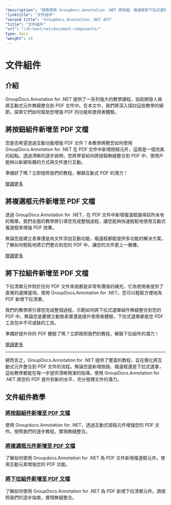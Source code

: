 ```yaml
---
"description": "探索使用 GroupDocs.Annotation .NET 將按鈕、複選框和下拉式選單等互動式元件整合到 PDF 文件的綜合教學。"
"linktitle": "文件組件"
"second_title": "GroupDocs.Annotation .NET API"
"title": "文件組件"
"url": "/zh-hant/net/document-components/"
type: docs
"weight": 24
---
```


# 文件組件

## 介紹

GroupDocs.Annotation for .NET 提供了一系列強大的教學課程，協助開發人員將互動式元件無縫整合到 PDF 文件中。在本文中，我們將深入探討這些教學的細節，探索它們如何幫助您增強 PDF 的功能和使用者體驗。

## 將按鈕組件新增至 PDF 文檔

您是否希望透過互動功能增強 PDF 文件？本教學將教您如何使用 GroupDocs.Annotation for .NET 在 PDF 文件中新增按鈕元件，這將是一個完美的起點。透過清晰的逐步說明，您將學習如何將按鈕無縫整合到 PDF 中，使用戶能夠以新穎有趣的方式與文件進行互動。

準備好了嗎？立即按照我們的教程，解鎖互動式 PDF 的潛力！

[閱讀更多](./add-button-component-to-pdf/)

## 將複選框元件新增至 PDF 文檔

透過 GroupDocs.Annotation for .NET，在 PDF 文件中新增複選框變得前所未有的簡單。我們全面的教學將引導您完成整個過程，讓您能夠快速輕鬆地使用互動式複選框來增強 PDF 效果。

無論您是建立表單還是為文件添加互動功能，複選框都能提供多功能的解決方案。了解如何輕鬆地將它們整合到您的 PDF 中，讓您的文件更上一層樓。

[閱讀更多](./add-checkbox-component-to-pdf/)

## 將下拉組件新增至 PDF 文檔

下拉清單元件對於任何 PDF 文件來說都是非常有價值的補充，它為使用者提供了直覺的選擇選項。使用 GroupDocs.Annotation for .NET，您可以輕鬆方便地為 PDF 新增下拉清單。

我們的教學將引導您完成整個過程，示範如何將下拉式選單組件無縫整合到您的 PDF 中。無論您是要建立動態表單還是提升使用者體驗，下拉式選單都是您 PDF 工具包中不可或缺的工具。

準備好提升你的 PDF 體驗了嗎？立即按照我們的教程，解鎖下拉組件的潛力！

[閱讀更多](./add-dropdown-component-to-pdf/)

---

總而言之，GroupDocs.Annotation for .NET 提供了豐富的教程，旨在簡化將互動式元件整合到 PDF 文件的流程。無論您是新增按鈕、複選框還是下拉式選單，這些教學都能在每一步提供清晰簡潔的指導。使用 GroupDocs.Annotation for .NET 將您的 PDF 提升到新的水平，充分發揮文件的潛力。
## 文件組件教學
### [將按鈕組件新增至 PDF 文檔](./add-button-component-to-pdf/)
使用 Groupdocs.Annotation for .NET，透過互動式按鈕元件增強您的 PDF 文件。按照我們的逐步教程，實現無縫整合。
### [將複選框元件新增至 PDF 文檔](./add-checkbox-component-to-pdf/)
了解如何使用 Groupdocs.Annotation for .NET 為 PDF 文件新增複選框元件。使用互動元素增強您的 PDF 功能。
### [將下拉組件新增至 PDF 文檔](./add-dropdown-component-to-pdf/)
了解如何使用 GroupDocs.Annotation for .NET 為 PDF 新增下拉清單元件。請按照我們的逐步指南，實現無縫整合。